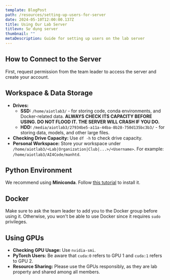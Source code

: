 ```yaml
---
template: BlogPost
path: /resources/setting-up-users-for-server
date: 2024-05-10T12:00:00.137Z
title: Using Our Lab Server
titlevn: Sử dụng server
thumbnail: ""
metaDescription: Guide for setting up users on the lab server
---
```


## How to Connect to the Server

First, request permission from the team leader to access the server and create your account.

## Workspace & Data Storage

- **Drives:**
    - **SSD:** `/home/aiotlab3/` - for storing code, conda environments, and Docker-related data. **ALWAYS CHECK ITS CAPACITY BEFORE USING. DO NOT FLOOD IT. THE SERVER WILL CRASH IF YOU DO.**
    - **HDD:** `/media/aiotlab3/27934be5-a11a-44ba-8b28-750d135bc3b3/` - for storing data, models, and other large files.
- **Checking Drive Capacity:** Use `df -h` to check drive capacity.
- **Personal Workspace:** Store your workspace under `/home/aiotlab3/<Lab|Organization|Club|...>/<Username>`. For example: `/home/aiotlab3/AI4Code/manhtd`.

## Python Environment

We recommend using **Miniconda**. Follow [this tutorial](https://docs.anaconda.com/free/miniconda/#quick-command-line-install) to install it.

## Docker

Make sure to ask the team leader to add you to the Docker group before using it. Otherwise, you won't be able to use Docker since it requires `sudo` privileges.

## Using GPUs

- **Checking GPU Usage:** Use `nvidia-smi`.
- **PyTorch Users:** Be aware that `cuda:0` refers to GPU 1 and `cuda:1` refers to GPU 2.
- **Resource Sharing:** Please use the GPUs responsibly, as they are lab property and shared among all members.

